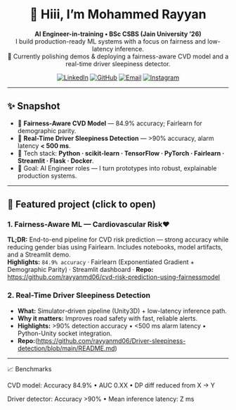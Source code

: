 <!-- PROFILE README for github.com/rayyanmd06 -->
<div align="center">

# 👋 Hiii, I’m **Mohammed Rayyan**
**AI Engineer-in-training • BSc CSBS (Jain University ’26)**  
I build production-ready ML systems with a focus on fairness and low-latency inference.  
🔭 Currently polishing demos & deploying a fairness-aware CVD model and a real-time driver sleepiness detector.

[![LinkedIn](https://img.shields.io/badge/LinkedIn-Rayyan-%230A66C2?style=for-the-badge&logo=linkedin&logoColor=white)](https://linkedin.com/in/mohammed-rayyan-angadi)
[![GitHub](https://img.shields.io/badge/GitHub-rayyanmd06-%23FF0000?style=for-the-badge&logo=github&logoColor=white)](https://github.com/rayyanmd06)
[![Email](https://img.shields.io/badge/Email-rayyanmd.professional@gmail.com-%23FF0000?style=for-the-badge&logo=gmail&logoColor=white)](mailto:rayyanmd.professional@gmail.com)
[![Instagram](https://img.shields.io/badge/Instagram-the.sleepy.headd-%230A66C2?style=for-the-badge&logo=instagram&logoColor=white)](https://instagram.com/the.sleepy.headd)


</div>

---

## ✨ Snapshot
- 🔬 **Fairness-Aware CVD Model** — 84.9% accuracy; Fairlearn for demographic parity.  
- 🚗 **Real-Time Driver Sleepiness Detection** — >90% accuracy, alarm latency **< 500 ms**.  
- 🧰 Tech stack: **Python · scikit-learn · TensorFlow · PyTorch · Fairlearn · Streamlit · Flask · Docker**.  
- 🎯 Goal: AI Engineer roles — I turn prototypes into robust, explainable production systems.

---

## 🚀 Featured project (click to open)
### 1. Fairness-Aware ML — Cardiovascular Risk❤️ 

**TL;DR:** End-to-end pipeline for CVD risk prediction — strong accuracy while reducing gender bias using Fairlearn. Includes notebooks, model artifacts, and a Streamlit demo.  
**Highlights:** `84.9% accuracy` · Fairlearn (Exponentiated Gradient + Demographic Parity) · Streamlit dashboard ·
**Repo:** https://github.com/rayyanmd06/cvd-risk-prediction-using-fairnessmodel  


### 2. **Real-Time Driver Sleepiness Detection**
- **What:** Simulator-driven pipeline (Unity3D) + low-latency inference path.  
- **Why it matters:** Improves road safety with fast, reliable alerts.  
- **Highlights:** >90% detection accuracy • <500 ms alarm latency • Python-Unity socket integration.  
- **Repo:**(https://github.com/rayyanmd06/Driver-sleepiness-detection/blob/main/README.md)

---
📈 Benchmarks

CVD model: Accuracy 84.9% • AUC 0.XX • DP diff reduced from X → Y

Driver detector: Accuracy >90% • Mean inference latency: Z ms







